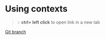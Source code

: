# Using contexts 


> :bulb: **ctrl+ left click** to open link in a new tab 

[Git branch](https://github.com/codiku/react-native-advanced-concepts/tree/001-EN-contexts)